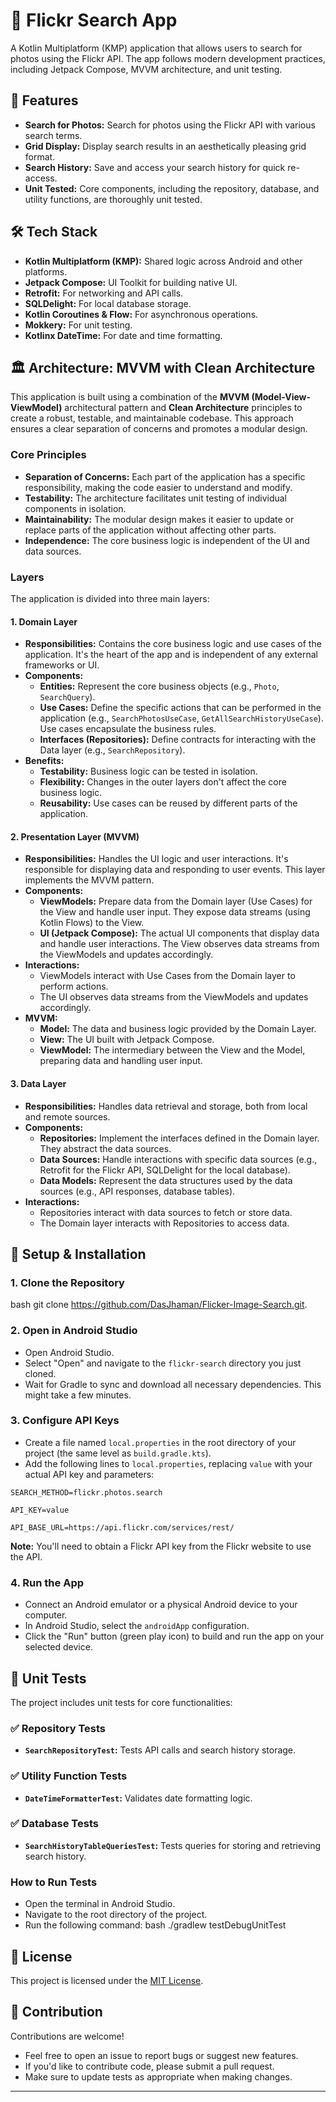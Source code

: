 # 📸 Flickr Search App

A Kotlin Multiplatform (KMP) application that allows users to search for photos using the Flickr API. The app follows modern development practices, including Jetpack Compose, MVVM architecture, and unit testing.

## 🚀 Features

-   **Search for Photos:** Search for photos using the Flickr API with various search terms.
-   **Grid Display:** Display search results in an aesthetically pleasing grid format.
-   **Search History:** Save and access your search history for quick re-access.
-   **Unit Tested:** Core components, including the repository, database, and utility functions, are thoroughly unit tested.

## 🛠️ Tech Stack

-   **Kotlin Multiplatform (KMP):** Shared logic across Android and other platforms.
-   **Jetpack Compose:** UI Toolkit for building native UI.
-   **Retrofit:** For networking and API calls.
-   **SQLDelight:** For local database storage.
-   **Kotlin Coroutines & Flow:** For asynchronous operations.
-   **Mokkery:** For unit testing.
-   **Kotlinx DateTime:** For date and time formatting.

## 🏛️ Architecture: MVVM with Clean Architecture

This application is built using a combination of the **MVVM (Model-View-ViewModel)** architectural pattern and **Clean Architecture** principles to create a robust, testable, and maintainable codebase. This approach ensures a clear separation of concerns and promotes a modular design.

### Core Principles

-   **Separation of Concerns:** Each part of the application has a specific responsibility, making the code easier to understand and modify.
-   **Testability:** The architecture facilitates unit testing of individual components in isolation.
-   **Maintainability:** The modular design makes it easier to update or replace parts of the application without affecting other parts.
-   **Independence:** The core business logic is independent of the UI and data sources.

### Layers

The application is divided into three main layers:

#### 1. Domain Layer

-   **Responsibilities:** Contains the core business logic and use cases of the application. It's the heart of the app and is independent of any external frameworks or UI.
-   **Components:**
    -   **Entities:** Represent the core business objects (e.g., `Photo`, `SearchQuery`).
    -   **Use Cases:** Define the specific actions that can be performed in the application (e.g., `SearchPhotosUseCase`, `GetAllSearchHistoryUseCase`). Use cases encapsulate the business rules.
    -   **Interfaces (Repositories):** Define contracts for interacting with the Data layer (e.g., `SearchRepository`).
-   **Benefits:**
    -   **Testability:** Business logic can be tested in isolation.
    -   **Flexibility:** Changes in the outer layers don't affect the core business logic.
    -   **Reusability:** Use cases can be reused by different parts of the application.

#### 2. Presentation Layer (MVVM)

-   **Responsibilities:** Handles the UI logic and user interactions. It's responsible for displaying data and responding to user events. This layer implements the MVVM pattern.
-   **Components:**
    -   **ViewModels:** Prepare data from the Domain layer (Use Cases) for the View and handle user input. They expose data streams (using Kotlin Flows) to the View.
    -   **UI (Jetpack Compose):** The actual UI components that display data and handle user interactions. The View observes data streams from the ViewModels and updates accordingly.
-   **Interactions:**
    -   ViewModels interact with Use Cases from the Domain layer to perform actions.
    -   The UI observes data streams from the ViewModels and updates accordingly.
- **MVVM:**
    - **Model:** The data and business logic provided by the Domain Layer.
    - **View:** The UI built with Jetpack Compose.
    - **ViewModel:** The intermediary between the View and the Model, preparing data and handling user input.

#### 3. Data Layer

-   **Responsibilities:** Handles data retrieval and storage, both from local and remote sources.
-   **Components:**
    -   **Repositories:** Implement the interfaces defined in the Domain layer. They abstract the data sources.
    -   **Data Sources:** Handle interactions with specific data sources (e.g., Retrofit for the Flickr API, SQLDelight for the local database).
    -   **Data Models:** Represent the data structures used by the data sources (e.g., API responses, database tables).
-   **Interactions:**
    -   Repositories interact with data sources to fetch or store data.
    -   The Domain layer interacts with Repositories to access data.


## 🔧 Setup & Installation

### 1. Clone the Repository
bash git clone https://github.com/DasJhaman/Flicker-Image-Search.git.

### 2. Open in Android Studio

-   Open Android Studio.
-   Select "Open" and navigate to the `flickr-search` directory you just cloned.
-   Wait for Gradle to sync and download all necessary dependencies. This might take a few minutes.

### 3. Configure API Keys

-   Create a file named `local.properties` in the root directory of your project (the same level as `build.gradle.kts`).
-   Add the following lines to `local.properties`, replacing `value` with your actual API key and parameters:


`SEARCH_METHOD=flickr.photos.search`

`API_KEY=value`

`API_BASE_URL=https://api.flickr.com/services/rest/`

**Note:** You'll need to obtain a Flickr API key from the Flickr website to use the API.

### 4. Run the App

-   Connect an Android emulator or a physical Android device to your computer.
-   In Android Studio, select the `androidApp` configuration.
-   Click the "Run" button (green play icon) to build and run the app on your selected device.

## 🧪 Unit Tests

The project includes unit tests for core functionalities:

### ✅ Repository Tests

-   **`SearchRepositoryTest`:** Tests API calls and search history storage.

### ✅ Utility Function Tests

-   **`DateTimeFormatterTest`:** Validates date formatting logic.

### ✅ Database Tests

-   **`SearchHistoryTableQueriesTest`:** Tests queries for storing and retrieving search history.

### How to Run Tests

-   Open the terminal in Android Studio.
-   Navigate to the root directory of the project.
-   Run the following command:
    bash ./gradlew testDebugUnitTest

## 📜 License

This project is licensed under the [MIT License](LICENSE).

## 🤝 Contribution

Contributions are welcome!

-   Feel free to open an issue to report bugs or suggest new features.
-   If you'd like to contribute code, please submit a pull request.
-   Make sure to update tests as appropriate when making changes.

---